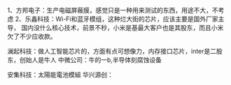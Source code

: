 1、方邦电子：生产电磁屏蔽膜，感觉只是一种用来测试的东西，用途不大，不考虑
2、乐鑫科技：Wi-Fi和蓝牙模组，这种烂大街的芯片，应该主要是国外厂家主导， 国内没什么核心技术，前景不秒，小米是基最大客户也是其股东，而且小米欠了不少应收款。

澜起科技：做人工智能芯片的，方面有点可想像力，内存接口芯片，inter是二股东，创始人是牛人
中微公司：牛的一b,半导体刻腐蚀设备

安集科技：太陽能電池模組
华兴源创：